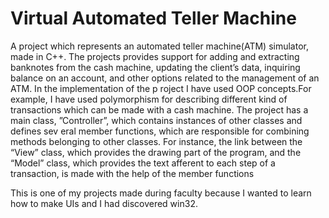 # Virtual Automated Teller Machine

  A project which represents an automated teller machine(ATM) simulator, made in C++. The projects provides
support for adding and extracting banknotes from the cash machine, updating the client’s data, inquiring
balance on an account, and other options related to the management of an ATM. In the implementation of the
p roject I have used OOP concepts.For example, I have used polymorphism for describing different kind of
transactions which can be made with a cash machine.
  The project has a main class, ”Controller”, which contains instances of other classes and defines sev eral
member functions, which are responsible for combining methods belonging to other classes. For instance,
the link between the “View” class, which provides the drawing part of the program, and the “Model” class,
which provides the text afferent to each step of a transaction, is made with the help of the member functions

This is one of my projects made during faculty because I wanted to learn how to make UIs and I had discovered win32.
